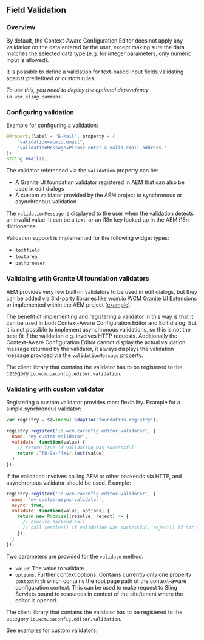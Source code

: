 ## Field Validation

### Overview

By default, the Context-Aware Configuration Editor does not apply any validation on the data entered by the user, except making sure the data matches the selected data type (e.g. for integer parameters, only numeric input is allowed).

It is possible to define a validation for text-based input fields validating against predefined or custom rules.

_To use this, you need to deploy the optional dependency `io.wcm.sling.commons`._


### Configuring validation

Example for configuring a validation:


```java
@Property(label = "E-Mail", property = {
    "validation=wcmio.email",
    "validationMessage=Please enter a valid email address."
})
String email();
```

The validator referenced via the `validation` property can be:

* A Granite UI foundation validator registered in AEM that can also be used in edit dialogs
* A custom validator provided by the AEM project to synchronous or asynchronous validation

The `validationMessage` is displayed to the user when the validation detects an invalid value. It can be a text, or an i18n key looked up in the AEM i18n dictionaries.

Validation support is implemented for the following widget types:

* `textfield`
* `textarea`
* `pathbrowser`


### Validating with Granite UI foundation validators

AEM provides very few built-in validators to be used in edit dialogs, but they can be added via 3rd-party libraries like [wcm.io WCM Granite UI Extensions][wcmio-graniteui-extensions] or implemented within the AEM project ([example][graniteui-foundation-validator-example]).

The benefit of implementing and registering a validator in this way is that it can be used in both Context-Aware Configuration Editor and Edit dialog. But it is not possible to implement asynchronous validations, so this is not the best fit if the validation e.g. involves HTTP requests. Additionally the Context-Aware Configuration Editor cannot display the actual validation message returned by the validator, it always displays the validation message provided via the `validationMessage` property.

The client library that contains the validator has to be registered to the category `io.wcm.caconfig.editor.validation`.


### Validating with custom validator

Registering a custom validator provides most flexibility. Example for a simple synchronous validator:

```javascript
var registry = $(window).adaptTo("foundation-registry");

registry.register('io.wcm.caconfig.editor.validator', {
  name: 'my-custom-validator',
  validate: function(value) {
    // return true if validation was successful
    return /^[0-9a-f]+$/.test(value)
  }
});

```

If the validation involves calling AEM or other backends via HTTP, and asynchronous validator should be used. Example:

```javascript
registry.register('io.wcm.caconfig.editor.validator', {
  name: 'my-custom-async-validator',
  async: true,
  validate: function(value, options) {
    return new Promise((resolve, reject) => {
      // execute backend call
      // call resolve() if validation was successful, reject() if not or a communication error occurred
    });
  }
});
```

Two parameters are provided for the `validate` method:

* `value`: The value to validate
* `options`: Further context options. Contains currently only one property `contextPath` which contains the root page path of the context-aware configuration context. This can be used to make request to Sling Servlets bound to resources in context of the site/tenant where the editor is opened.

The client library that contains the validator has to be registered to the category `io.wcm.caconfig.editor.validation`.

See [examples][custom-validator-examples] for custom validators.



[wcmio-graniteui-extensions]: https://wcm.io/wcm/ui/granite/
[graniteui-foundation-validator-example]: https://github.com/wcm-io/io.wcm.wcm.ui.granite/blob/develop/src/main/webapp/app-root/clientlibs/io.wcm.ui.granite.validation/js/validation.js
[custom-validator-examples]: https://github.com/wcm-io/io.wcm.caconfig.sample-app/blob/develop/bundles/core/src/main/webapp/app-root/clientlibs/contextaware-config-sample-validation/js/sample-validation.js
